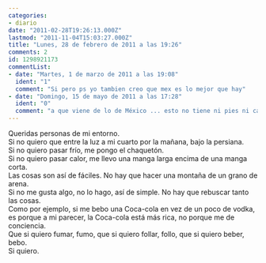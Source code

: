 ```yaml
---
categories:
- diario
date: "2011-02-28T19:26:13.000Z"
lastmod: "2011-11-04T15:03:27.000Z"
title: "Lunes, 28 de febrero de 2011 a las 19:26"
comments: 2
id: 1298921173
commentList:
- date: "Martes, 1 de marzo de 2011 a las 19:08"
  ident: "1"
  comment: "Si pero ps yo tambien creo que mex es lo mejor que hay"
- date: "Domingo, 15 de mayo de 2011 a las 17:28"
  ident: "0"
  comment: "a que viene de lo de México ... esto no tiene ni pies ni cabeza..."
---
```


Queridas personas de mi entorno.  
Si no quiero que entre la luz a mi cuarto por la mañana, bajo la persiana.  
Si no quiero pasar frío, me pongo el chaquetón.  
Si no quiero pasar calor, me llevo una manga larga encima de una manga corta.  
Las cosas son así de fáciles. No hay que hacer una montaña de un grano de arena.  
Si no me gusta algo, no lo hago, así de simple. No hay que rebuscar tanto las cosas.  
Como por ejemplo, si me bebo una Coca-cola en vez de un poco de vodka, es porque a mi parecer, la Coca-cola está más rica, no porque me de conciencia.  
Que si quiero fumar, fumo, que si quiero follar, follo, que si quiero beber, bebo.  
Si quiero.